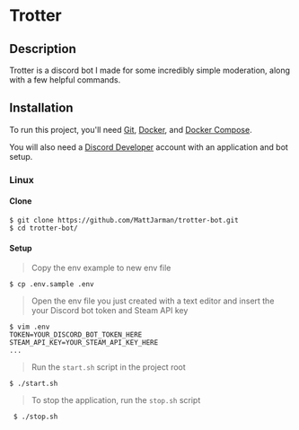 # Trotter

## Description

 Trotter is a discord bot I made for some incredibly simple moderation, along with a few helpful commands.

## Installation

To run this project, you'll need [Git](https://git-scm.com/downloads), [Docker](https://docs.docker.com/install/), and [Docker Compose](https://docs.docker.com/compose/install/).

You will also need a [Discord Developer](https://discordapp.com/developers) account with an application and bot setup.

### Linux

#### Clone

    $ git clone https://github.com/MattJarman/trotter-bot.git
    $ cd trotter-bot/
    
#### Setup
> Copy the env example to new env file

    $ cp .env.sample .env

> Open the env file you just created with a text editor and insert the your Discord bot token and Steam API key

    $ vim .env
    TOKEN=YOUR_DISCORD_BOT_TOKEN_HERE
    STEAM_API_KEY=YOUR_STEAM_API_KEY_HERE
    ...
 
 > Run the `start.sh` script in the project root
 
    $ ./start.sh
    
 > To stop the application, run the `stop.sh` script
 
     $ ./stop.sh

